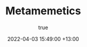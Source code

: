 ---
layout: default
title: Metamemetics
date: 2022-04-03 15:49:00 +13:00
author:
  display_name: Seong-Young Her
  first_name: Seong
  last_name: Her
nav_order: 2
has_children: true
permalink: /metamemetics
---